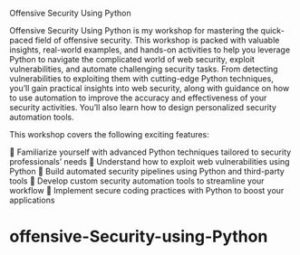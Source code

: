Offensive Security Using Python

Offensive Security Using Python is my workshop for mastering the quick-paced field of offensive security. This workshop is packed with valuable insights, real-world examples, and hands-on activities to help you leverage Python to navigate the complicated world of web security, exploit vulnerabilities, and automate challenging security tasks. From detecting vulnerabilities to exploiting them with cutting-edge Python techniques, you’ll gain practical insights into web security, along with guidance on how to use automation to improve the accuracy and effectiveness of your security activities. You’ll also learn how to design personalized security automation tools.


This workshop covers the following exciting features:

	Familiarize yourself with advanced Python techniques tailored to security professionals’ needs
	Understand how to exploit web vulnerabilities using Python
	Build automated security pipelines using Python and third-party tools
	Develop custom security automation tools to streamline your workflow
	Implement secure coding practices with Python to boost your applications

# offensive-Security-using-Python
